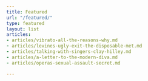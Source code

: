 ```yaml
---
title: Featured
url: "/featured/"
type: featured
layout: list
articles:
- articles/vibrato-all-the-reasons-why.md
- articles/levines-ugly-exit-the-disposable-met.md
- articles/talking-with-singers-clay-hilley.md
- articles/a-letter-to-the-modern-diva.md
- articles/operas-sexual-assault-secret.md

---
```

